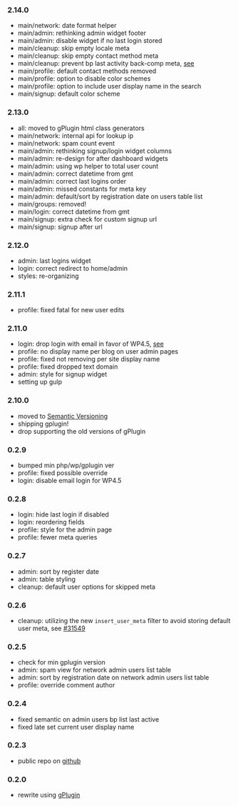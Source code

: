 ### 2.14.0
* main/network: date format helper
* main/admin: rethinking admin widget footer
* main/admin: disable widget if no last login stored
* main/cleanup: skip empty locale meta
* main/cleanup: skip empty contact method meta
* main/cleanup: prevent bp last activity back-comp meta, [see](http://wp.me/pLVLj-gc)
* main/profile: default contact methods removed
* main/profile: option to disable color schemes
* main/profile: option to include user display name in the search
* main/signup: default color scheme

### 2.13.0
* all: moved to gPlugin html class generators
* main/network: internal api for lookup ip
* main/network: spam count event
* main/admin: rethinking signup/login widget columns
* main/admin: re-design for after dashboard widgets
* main/admin: using wp helper to total user count
* main/admin: correct datetime from gmt
* main/admin: correct last logins order
* main/admin: missed constants for meta key
* main/admin: default/sort by registration date on users table list
* main/groups: removed!
* main/login: correct datetime from gmt
* main/signup: extra check for custom signup url
* main/signup: signup after url

### 2.12.0
* admin: last logins widget
* login: correct redirect to home/admin
* styles: re-organizing

### 2.11.1
* profile: fixed fatal for new user edits

### 2.11.0
* login: drop login with email in favor of WP4.5, [see](https://core.trac.wordpress.org/ticket/9568)
* profile: no display name per blog on user admin pages
* profile: fixed not removing per site display name
* profile: fixed dropped text domain
* admin: style for signup widget
* setting up gulp

### 2.10.0
* moved to [Semantic Versioning](http://semver.org/)
* shipping gplugin!
* drop supporting the old versions of gPlugin

### 0.2.9
* bumped min php/wp/gplugin ver
* profile: fixed possible override
* login: disable email login for WP4.5

### 0.2.8
* login: hide last login if disabled
* login: reordering fields
* profile: style for the admin page
* profile: fewer meta queries

### 0.2.7
* admin: sort by register date
* admin: table styling
* cleanup: default user options for skipped meta

### 0.2.6
* cleanup: utilizing the new `insert_user_meta` filter to avoid storing default user meta, see [#31549](https://core.trac.wordpress.org/ticket/31549)

### 0.2.5
* check for min gplugin version
* admin: spam view for network admin users list table
* admin: sort by registration date on network admin users list table
* profile: override comment author

### 0.2.4
* fixed semantic on admin users bp list last active
* fixed late set current user display name

### 0.2.3
* public repo on [github](https://github.com/geminorum/gmember)

### 0.2.0
* rewrite using [gPlugin](https://github.com/geminorum/gplugin)
